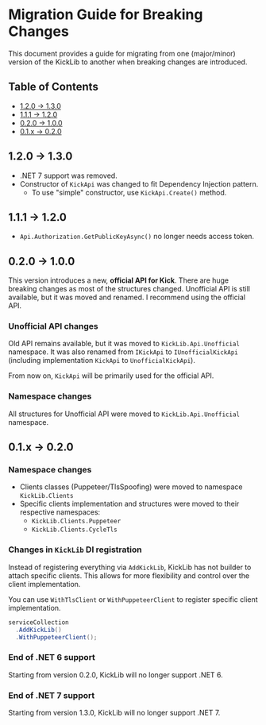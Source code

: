 # Migration Guide for Breaking Changes

This document provides a guide for migrating from one (major/minor) version of the KickLib to another when breaking changes are introduced.

## Table of Contents

- [1.2.0 -> 1.3.0](#120---130)
- [1.1.1 -> 1.2.0](#111---120)
- [0.2.0 -> 1.0.0](#020---100)
- [0.1.x -> 0.2.0](#01x---020)

## 1.2.0 -> 1.3.0

* .NET 7 support was removed.
* Constructor of `KickApi` was changed to fit Dependency Injection pattern.
  * To use "simple" constructor, use `KickApi.Create()` method.

## 1.1.1 -> 1.2.0

* `Api.Authorization.GetPublicKeyAsync()` no longer needs access token.

## 0.2.0 -> 1.0.0

This version introduces a new, **official API for Kick**. There are huge breaking changes as most of the structures changed.
Unofficial API is still available, but it was moved and renamed. I recommend using the official API.

### Unofficial API changes

Old API remains available, but it was moved to `KickLib.Api.Unofficial` namespace. 
It was also renamed from `IKickApi` to `IUnofficialKickApi` (including implementation `KickApi` to `UnofficialKickApi`).

From now on, `KickApi` will be primarily used for the official API.

### Namespace changes

All structures for Unofficial API were moved to `KickLib.Api.Unofficial` namespace.

## 0.1.x -> 0.2.0

### Namespace changes

- Clients classes (Puppeteer/TlsSpoofing) were moved to namespace `KickLib.Clients`
- Specific clients implementation and structures were moved to their respective namespaces:
  - `KickLib.Clients.Puppeteer`
  - `KickLib.Clients.CycleTls`

### Changes in `KickLib` DI registration

Instead of registering everything via `AddKickLib`, KickLib has not builder to attach
specific clients. This allows for more flexibility and control over the client implementation.

You can use `WithTlsClient` or `WithPuppeteerClient` to register specific client implementation.

```csharp
serviceCollection
  .AddKickLib()
  .WithPuppeteerClient();
```

### End of .NET 6 support

Starting from version 0.2.0, KickLib will no longer support .NET 6.

### End of .NET 7 support

Starting from version 1.3.0, KickLib will no longer support .NET 7.